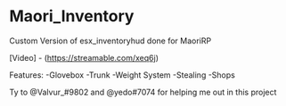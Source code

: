 # Maori_Inventory
 
Custom Version of esx_inventoryhud done for MaoriRP

[Video] - (https://streamable.com/xeq6j)

Features:
-Glovebox
-Trunk
-Weight System
-Stealing
-Shops

Ty to @Valvur_#9802 and @yedo#7074 for helping me out in this project